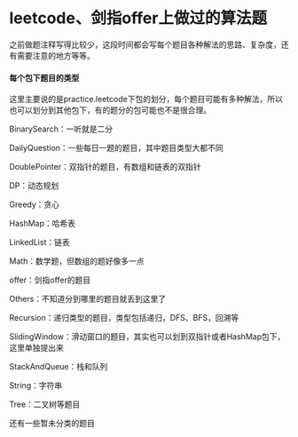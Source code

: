 # leetcode、剑指offer上做过的算法题
之前做题注释写得比较少，这段时间都会写每个题目各种解法的思路、复杂度，还有需要注意的地方等等。

#### 每个包下题目的类型
这里主要说的是practice.leetcode下包的划分，每个题目可能有多种解法，所以也可以划分到其他包下，有的题分的包可能也不是很合理。

BinarySearch：一听就是二分

DailyQuestion：一些每日一题的题目，其中题目类型大都不同

DoublePointer：双指针的题目，有数组和链表的双指针

DP：动态规划

Greedy：贪心

HashMap：哈希表

LinkedList：链表

Math：数学题，但数组的题好像多一点

offer：剑指offer的题目

Others：不知道分到哪里的题目就丢到这里了

Recursion：递归类型的题目，类型包括递归，DFS、BFS，回溯等

SlidingWindow：滑动窗口的题目，其实也可以划到双指针或者HashMap包下，这里单独提出来

StackAndQueue：栈和队列

String：字符串

Tree：二叉树等题目

还有一些暂未分类的题目
